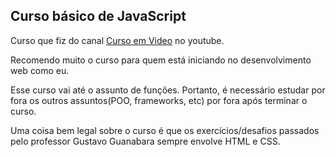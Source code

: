 ## Curso básico de JavaScript

Curso que fiz do canal  <a href="https://www.youtube.com/watch?v=1-w1RfGIov4&list=PLHz_AreHm4dlsK3Nr9GVvXCbpQyHQl1o1">Curso em Video</a> no youtube.

Recomendo muito o curso para quem está iniciando no desenvolvimento web como eu.

Esse curso vai até o assunto de funções. Portanto, é necessário estudar por fora os outros assuntos(POO, frameworks, etc) por fora após terminar o curso.

Uma coisa bem legal sobre o curso é que os exercícios/desafios passados pelo professor Gustavo Guanabara sempre envolve HTML e CSS. 
